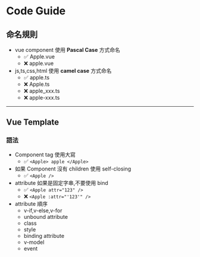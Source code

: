 # Code Guide

## 命名規則

- vue component 使用 **Pascal Case** 方式命名
  - &#x2705; Apple.vue
  - &#x274C; apple.vue
- js,ts,css,html 使用 **camel case** 方式命名
  - &#x2705; apple.ts
  - &#x274C; Apple.ts
  - &#x274C; apple_xxx.ts
  - &#x274C; apple-xxx.ts

---

## Vue Template

### 語法

- Component tag 使用大寫
  - &#x2705; `<Apple> apple </Apple>`
- 如果 Component 沒有 children 使用 self-closing
  - &#x2705; `<Apple /> `
- attribute 如果是固定字串,不要使用 bind
  - &#x2705; `<Apple attr="123" /> `
  - &#x274C; `<Apple :attr="'123'" /> `
- attribute 順序
  - v-if,v-else,v-for
  - unbound attribute
  - class
  - style
  - binding attribute
  - v-model
  - event
